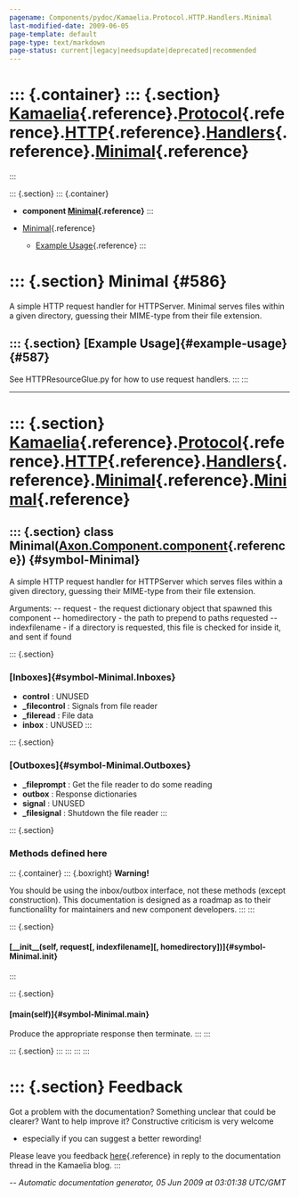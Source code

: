 ```yaml
---
pagename: Components/pydoc/Kamaelia.Protocol.HTTP.Handlers.Minimal
last-modified-date: 2009-06-05
page-template: default
page-type: text/markdown
page-status: current|legacy|needsupdate|deprecated|recommended
---
```

::: {.container}
::: {.section}
[Kamaelia](/Components/pydoc/Kamaelia.html){.reference}.[Protocol](/Components/pydoc/Kamaelia.Protocol.html){.reference}.[HTTP](/Components/pydoc/Kamaelia.Protocol.HTTP.html){.reference}.[Handlers](/Components/pydoc/Kamaelia.Protocol.HTTP.Handlers.html){.reference}.[Minimal](/Components/pydoc/Kamaelia.Protocol.HTTP.Handlers.Minimal.html){.reference}
===============================================================================================================================================================================================================================================================================================================================================================
:::

::: {.section}
::: {.container}
-   **component
    [Minimal](/Components/pydoc/Kamaelia.Protocol.HTTP.Handlers.Minimal.Minimal.html){.reference}**
:::

-   [Minimal](#586){.reference}
    -   [Example Usage](#587){.reference}
:::

::: {.section}
Minimal {#586}
=======

A simple HTTP request handler for HTTPServer. Minimal serves files
within a given directory, guessing their MIME-type from their file
extension.

::: {.section}
[Example Usage]{#example-usage} {#587}
-------------------------------

See HTTPResourceGlue.py for how to use request handlers.
:::
:::

------------------------------------------------------------------------

::: {.section}
[Kamaelia](/Components/pydoc/Kamaelia.html){.reference}.[Protocol](/Components/pydoc/Kamaelia.Protocol.html){.reference}.[HTTP](/Components/pydoc/Kamaelia.Protocol.HTTP.html){.reference}.[Handlers](/Components/pydoc/Kamaelia.Protocol.HTTP.Handlers.html){.reference}.[Minimal](/Components/pydoc/Kamaelia.Protocol.HTTP.Handlers.Minimal.html){.reference}.[Minimal](/Components/pydoc/Kamaelia.Protocol.HTTP.Handlers.Minimal.Minimal.html){.reference}
=============================================================================================================================================================================================================================================================================================================================================================================================================================================================

::: {.section}
class Minimal([Axon.Component.component](/Docs/Axon/Axon.Component.component.html){.reference}) {#symbol-Minimal}
-----------------------------------------------------------------------------------------------

A simple HTTP request handler for HTTPServer which serves files within a
given directory, guessing their MIME-type from their file extension.

Arguments: \-- request - the request dictionary object that spawned this
component \-- homedirectory - the path to prepend to paths requested \--
indexfilename - if a directory is requested, this file is checked for
inside it, and sent if found

::: {.section}
### [Inboxes]{#symbol-Minimal.Inboxes}

-   **control** : UNUSED
-   **\_filecontrol** : Signals from file reader
-   **\_fileread** : File data
-   **inbox** : UNUSED
:::

::: {.section}
### [Outboxes]{#symbol-Minimal.Outboxes}

-   **\_fileprompt** : Get the file reader to do some reading
-   **outbox** : Response dictionaries
-   **signal** : UNUSED
-   **\_filesignal** : Shutdown the file reader
:::

::: {.section}
### Methods defined here

::: {.container}
::: {.boxright}
**Warning!**

You should be using the inbox/outbox interface, not these methods
(except construction). This documentation is designed as a roadmap as to
their functionalilty for maintainers and new component developers.
:::
:::

::: {.section}
#### [\_\_init\_\_(self, request\[, indexfilename\]\[, homedirectory\])]{#symbol-Minimal.__init__}
:::

::: {.section}
#### [main(self)]{#symbol-Minimal.main}

Produce the appropriate response then terminate.
:::
:::

::: {.section}
:::
:::
:::
:::

::: {.section}
Feedback
========

Got a problem with the documentation? Something unclear that could be
clearer? Want to help improve it? Constructive criticism is very welcome
- especially if you can suggest a better rewording!

Please leave you feedback
[here](../../../cgi-bin/blog/blog.cgi?rm=viewpost&nodeid=1142023701){.reference}
in reply to the documentation thread in the Kamaelia blog.
:::

*\-- Automatic documentation generator, 05 Jun 2009 at 03:01:38 UTC/GMT*
